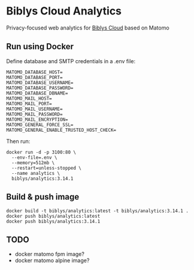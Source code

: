 # Biblys Cloud Analytics

Privacy-focused web analytics for [Biblys Cloud](https://biblys.cloud) based on Matomo

## Run using Docker

Define database and SMTP credentials in a .env file:

```env
MATOMO_DATABASE_HOST=
MATOMO_DATABASE_PORT=
MATOMO_DATABASE_USERNAME=
MATOMO_DATABASE_PASSWORD=
MATOMO_DATABASE_DBNAME=
MATOMO_MAIL_HOST=
MATOMO_MAIL_PORT=
MATOMO_MAIL_USERNAME=
MATOMO_MAIL_PASSWORD=
MATOMO_MAIL_ENCRYPTION=
MATOMO_GENERAL_FORCE_SSL=
MATOMO_GENERAL_ENABLE_TRUSTED_HOST_CHECK=
```

Then run:

```console
docker run -d -p 3100:80 \
  --env-file=.env \
  --memory=512mb \
  --restart=unless-stopped \
  --name analytics \
  biblys/analytics:3.14.1
```

## Build & push image

```console
docker build -t biblys/analytics:latest -t biblys/analytics:3.14.1 .
docker push biblys/analytics:latest
docker push biblys/analytics:3.14.1
```

## TODO

- docker matomo fpm image?
- docker matomo alpine image?

